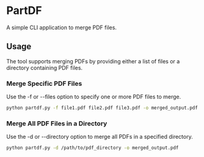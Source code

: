 # PartDF
A simple CLI application to merge PDF files.

## Usage

The tool supports merging PDFs by providing either a list of files or a directory containing PDF files.

### Merge Specific PDF Files

Use the -f or --files option to specify one or more PDF files to merge.

```bash
python partdf.py -f file1.pdf file2.pdf file3.pdf -o merged_output.pdf
```

### Merge All PDF Files in a Directory

Use the -d or --directory option to merge all PDFs in a specified directory.

```bash
python partdf.py -d /path/to/pdf_directory -o merged_output.pdf
```